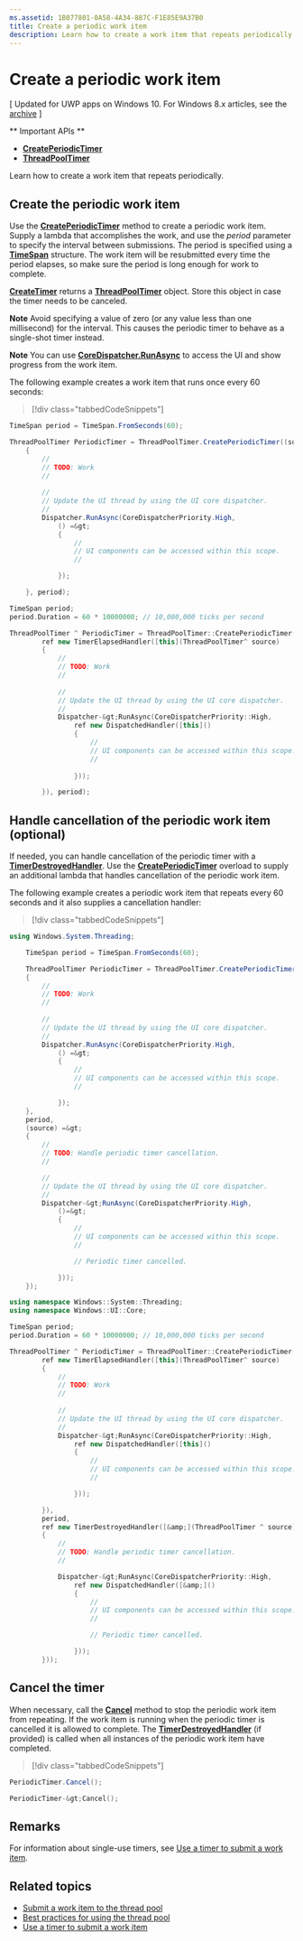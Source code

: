 ```yaml
---
ms.assetid: 1B077801-0A58-4A34-887C-F1E85E9A37B0
title: Create a periodic work item
description: Learn how to create a work item that repeats periodically.
---
```

# Create a periodic work item

\[ Updated for UWP apps on Windows 10. For Windows 8.x articles, see the [archive](http://go.microsoft.com/fwlink/p/?linkid=619132) \]

** Important APIs **

-   [**CreatePeriodicTimer**](https://msdn.microsoft.com/library/windows/apps/Hh967915)
-   [**ThreadPoolTimer**](https://msdn.microsoft.com/library/windows/apps/BR230587)

Learn how to create a work item that repeats periodically.

## Create the periodic work item

Use the [**CreatePeriodicTimer**](https://msdn.microsoft.com/library/windows/apps/Hh967915) method to create a periodic work item. Supply a lambda that accomplishes the work, and use the *period* parameter to specify the interval between submissions. The period is specified using a [**TimeSpan**](https://msdn.microsoft.com/library/windows/apps/BR225996) structure. The work item will be resubmitted every time the period elapses, so make sure the period is long enough for work to complete.

[**CreateTimer**](https://msdn.microsoft.com/en-us/library/windows/apps/windows.system.threading.threadpooltimer.createtimer.aspx) returns a [**ThreadPoolTimer**](https://msdn.microsoft.com/library/windows/apps/BR230587) object. Store this object in case the timer needs to be canceled.

**Note**  Avoid specifying a value of zero (or any value less than one millisecond) for the interval. This causes the periodic timer to behave as a single-shot timer instead.

**Note**  You can use [**CoreDispatcher.RunAsync**](https://msdn.microsoft.com/library/windows/apps/Hh750317) to access the UI and show progress from the work item.

The following example creates a work item that runs once every 60 seconds:

> [!div class="tabbedCodeSnippets"]
```csharp
TimeSpan period = TimeSpan.FromSeconds(60);

ThreadPoolTimer PeriodicTimer = ThreadPoolTimer.CreatePeriodicTimer((source) =&gt;
    {
        // 
        // TODO: Work
        // 
        
        // 
        // Update the UI thread by using the UI core dispatcher.
        // 
        Dispatcher.RunAsync(CoreDispatcherPriority.High,
            () =&gt;
            {
                // 
                // UI components can be accessed within this scope.
                // 

            });

    }, period);
```
``` cpp
TimeSpan period;
period.Duration = 60 * 10000000; // 10,000,000 ticks per second

ThreadPoolTimer ^ PeriodicTimer = ThreadPoolTimer::CreatePeriodicTimer(
        ref new TimerElapsedHandler([this](ThreadPoolTimer^ source)
        {
            // 
            // TODO: Work
            // 
            
            // 
            // Update the UI thread by using the UI core dispatcher.
            // 
            Dispatcher-&gt;RunAsync(CoreDispatcherPriority::High,
                ref new DispatchedHandler([this]()
                {
                    // 
                    // UI components can be accessed within this scope.
                    // 
                        
                }));

        }), period);
```

## Handle cancellation of the periodic work item (optional)

If needed, you can handle cancellation of the periodic timer with a [**TimerDestroyedHandler**](https://msdn.microsoft.com/library/windows/apps/Hh967926). Use the [**CreatePeriodicTimer**](https://msdn.microsoft.com/library/windows/apps/Hh967915) overload to supply an additional lambda that handles cancellation of the periodic work item.

The following example creates a periodic work item that repeats every 60 seconds and it also supplies a cancellation handler:

> [!div class="tabbedCodeSnippets"]
``` csharp
using Windows.System.Threading;

    TimeSpan period = TimeSpan.FromSeconds(60);

    ThreadPoolTimer PeriodicTimer = ThreadPoolTimer.CreatePeriodicTimer((source) =&gt;
    {
        // 
        // TODO: Work
        // 
        
        // 
        // Update the UI thread by using the UI core dispatcher.
        // 
        Dispatcher.RunAsync(CoreDispatcherPriority.High,
            () =&gt;
            {
                // 
                // UI components can be accessed within this scope.
                // 

            });
    },
    period,
    (source) =&gt;
    {
        // 
        // TODO: Handle periodic timer cancellation.
        // 

        // 
        // Update the UI thread by using the UI core dispatcher.
        // 
        Dispatcher-&gt;RunAsync(CoreDispatcherPriority.High,
            ()=&gt;
            {
                // 
                // UI components can be accessed within this scope.
                //                 

                // Periodic timer cancelled.

            }));
    });
```
``` cpp
using namespace Windows::System::Threading;
using namespace Windows::UI::Core;

TimeSpan period;
period.Duration = 60 * 10000000; // 10,000,000 ticks per second

ThreadPoolTimer ^ PeriodicTimer = ThreadPoolTimer::CreatePeriodicTimer(
        ref new TimerElapsedHandler([this](ThreadPoolTimer^ source)
        {
            // 
            // TODO: Work
            // 
                
            // 
            // Update the UI thread by using the UI core dispatcher.
            // 
            Dispatcher-&gt;RunAsync(CoreDispatcherPriority::High,
                ref new DispatchedHandler([this]()
                {
                    // 
                    // UI components can be accessed within this scope.
                    // 

                }));

        }),
        period,
        ref new TimerDestroyedHandler([&amp;](ThreadPoolTimer ^ source)
        {
            // 
            // TODO: Handle periodic timer cancellation.
            // 

            Dispatcher-&gt;RunAsync(CoreDispatcherPriority::High,
                ref new DispatchedHandler([&amp;]()
                {
                    // 
                    // UI components can be accessed within this scope.
                    // 

                    // Periodic timer cancelled.

                }));
        }));
```
## Cancel the timer

When necessary, call the [**Cancel**](https://msdn.microsoft.com/en-us/library/windows/apps/windows.system.threading.threadpooltimer.cancel.aspx) method to stop the periodic work item from repeating. If the work item is running when the periodic timer is cancelled it is allowed to complete. The [**TimerDestroyedHandler**](https://msdn.microsoft.com/library/windows/apps/Hh967926) (if provided) is called when all instances of the periodic work item have completed.

> [!div class="tabbedCodeSnippets"]
``` csharp
PeriodicTimer.Cancel();
```
``` cpp
PeriodicTimer-&gt;Cancel();
```

## Remarks

For information about single-use timers, see [Use a timer to submit a work item](use-a-timer-to-submit-a-work-item.md).

## Related topics

* [Submit a work item to the thread pool](submit-a-work-item-to-the-thread-pool.md)
* [Best practices for using the thread pool](best-practices-for-using-the-thread-pool.md)
* [Use a timer to submit a work item](use-a-timer-to-submit-a-work-item.md)
 



<!--HONumber=Mar16_HO2-->


